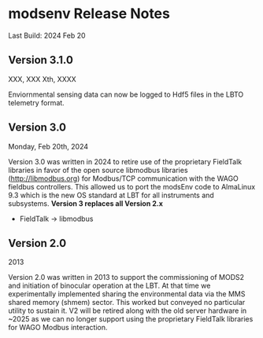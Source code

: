 # modsenv Release Notes
Last Build: 2024 Feb 20

## Version 3.1.0
XXX, XXX Xth, XXXX

Enviornmental sensing data can now be logged to Hdf5 files in the LBTO telemetry format.

## Version 3.0
Monday, Feb 20th, 2024

Version 3.0 was written in 2024 to retire use of the proprietary FieldTalk libraries in favor of the open source libmodbus libraries (http://libmodbus.org) for Modbus/TCP communication with the WAGO fieldbus controllers. This allowed us to port the modsEnv code to AlmaLinux 9.3 which is the new OS standard at LBT for all instruments and subsystems.  **Version 3 replaces all Version 2.x**

- FieldTalk -> libmodbus

## Version 2.0
2013

Version 2.0 was written in 2013 to support the commissioning of MODS2 and initiation
of binocular operation at the LBT.  At that time we experimentally implemented
sharing the environmental data via the MMS shared memory (shmem) sector. This worked
but conveyed no particular utility to sustain it. V2 will be retired along with the
old server hardware in ~2025 as we can no longer support using the proprietary FieldTalk libraries for WAGO Modbus interaction.